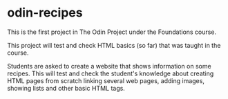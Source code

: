 # odin-recipes

This is the first project in The Odin Project under the Foundations course. 

This project will test and check HTML basics (so far) that was taught in the course. 

Students are asked to create a website that shows information on some recipes. This will test and check the student's knowledge about creating HTML pages from scratch linking several web pages, adding images, showing lists and other basic HTML tags.